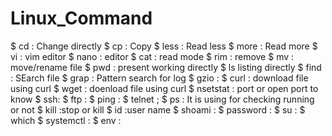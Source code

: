 # Linux_Command

$ cd : Change directly
$ cp : Copy
$ less : Read less
$ more : Read more
$ vi : vim editor
$ nano : editor
$ cat : read mode
$ rim : remove
$ mv : move/rename file
$ pwd : present working directly
$ ls listing directly
$ find : SEarch file
$ grap : Pattern search for log
$ gzio :
$ curl : download file using curl
$ wget : doenload file using curl
$ nsetstat : port or open port to know
$ ssh: 
$ ftp :
$ ping :
$ telnet ; 
$ ps : It is using for checking running or not
$ kill :stop or kill
$ id :user name
$ shoami :
$ password :
$ su :
$ which
$ systemctl :
$ env :
